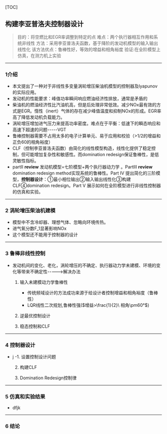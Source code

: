 [TOC]
## 构建李亚普洛夫控制器设计
> 目的：将空燃比和EGR率调整到特定的点
> 难点：两个执行器相互作用和系统非线性
> 方法：采用李亚普洛夫函数，基于降阶的发动机模型的输入输出线性化
> 该方法优点：鲁棒性好，等效的增益和相角裕度
> 验证:在全阶模型上仿真，在测力机上实验
***
### 1介绍
- 本文提出了一种对于非线性多变量涡轮增压柴油机模型的控制器及lyapunov的实际应用。
- 发动机的性能要求：峰值功率瞬间响应燃油经济性排放，通常是矛盾的
- 柴油机的燃油经济性比汽油机高，但是后处理非常低效。减少NOx最有效的方式是EGR。惰性（inert）气体的存在减少峰值温度和抑制NOx的形成。EGR率高了降低发动机负载能力。
- 涡轮增压增加进气压力来提高功率密度。难点在于平衡：低速下的瞬态响应和高速下超速的问题-----VGT
- 鲁棒控制器需要不占用太多的电子计算单元、易于应用和校验（>1/2的增益和正负60的相角裕度）
- CLF（控制李亚普洛夫函数）由简化的线性模型构造，线性化提供了稳定控制，但可能增加复杂性和敏感性。而domination redesign保证鲁棒性，是低灵敏性指标。
- partII **review** 发动机模型=七阶模型+两个执行器动力学 。PartIII **review** domination redesign method实现系统的鲁棒性。Part IV 提出简化的三阶模型，**控制器设计**：①最小相位输出②输入输出线性化③构建CLF④domination redesign。Part V 展示如何在全阶模型进行非线性控制器的仿真和实验。
***
### 2 涡轮增压柴油机建模
- 模型中不含冷却器、理想气体、忽略向环境传热。
- 进气氧分数F_1显著影响NOx
- 这个模型还不能用于控制器的设计
***
### 3 鲁棒非线性控制
- 发动机间的变化、老化，涡轮增压的不确定、执行器动力学未建模、环境的变化等带来不确定性----->解决办法
  1. 输入未建模动力学鲁棒性
     - 传统频域设计的方法成功来源于给设计者控制增益和相角裕度（鲁棒性）
     - LQR线性二次规划,鲁棒性强($增益>\frac{1}{2}\ 相角\pm60°$)
  
  2. 逆最优控制设计
  
  
  3. 稳态控制和CLF
  

***
### 4 控制器设计

- j
  -1. 设置控制设计问题
  
  2. 构建CLF
  
  3. Domination Redesign控制律

***
### 5 仿真和实验结果
- dfjk

***
### 6 结论
